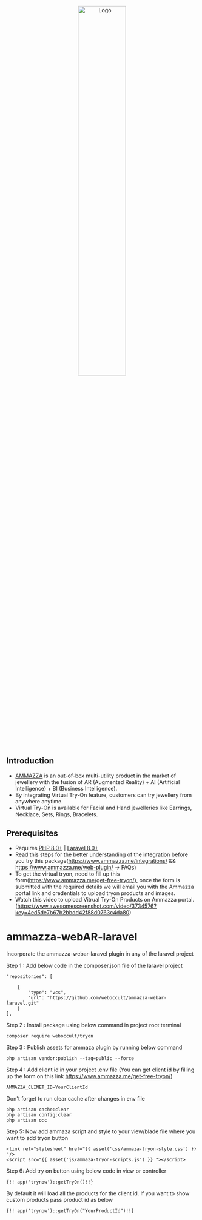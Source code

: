 <p align="center"><img src="https://www.ammazza.me/wp-content/themes/demotheme/images/NewAssets/mockupv1.webp" width="50%" alt="Logo"></p>

## Introduction

- <a href="https://www.ammazza.me/" target="_blank">AMMAZZA</a> is an out-of-box multi-utility product in the market of jewellery with the fusion of AR (Augmented Reality) + AI (Artificial Intelligence) + BI (Business Intelligence).
- By integrating Virtual Try-On feature, customers can try jewellery from anywhere anytime.
- Virtual Try-On is available for Facial and Hand jewelleries like Earrings, Necklace, Sets, Rings, Bracelets.

## Prerequisites

- Requires [PHP 8.0+](https://php.net/releases/) | [Laravel 8.0+](https://laravel.com/docs/8.x)
- Read this steps for the better understanding of the integration before you try this package(https://www.ammazza.me/integrations/ && https://www.ammazza.me/web-plugin/ -> FAQs)
- To get the virtual tryon, need to fill up this form(https://www.ammazza.me/get-free-tryon/), once the form is submitted with the required details we will email you with the Ammazza portal link and credentials to upload tryon products and images.
- Watch this video to upload Vitrual Try-On Products on Ammazza portal.(https://www.awesomescreenshot.com/video/3734576?key=4ed5de7b67b2bbdd42f88d0763c4da80)

# ammazza-webAR-laravel
Incorporate the ammazza-webar-laravel plugin in any of the laravel project

Step 1 : Add below code in the composer.json file of the laravel project 

    "repositories": [
       
        {
            "type": "vcs",
            "url": "https://github.com/weboccult/ammazza-webar-laravel.git"
        }
    ],
  
Step 2 : Install package using below command in project root terminal 

    composer require weboccult/tryon

Step 3 : Publish assets for ammaza plugin by running below command

    php artisan vendor:publish --tag=public --force

Step 4 : Add client id in your project .env file (You can get client id by filling up the form on this link https://www.ammazza.me/get-free-tryon/)

    AMMAZZA_CLINET_ID=YourClientId

Don't forget to run clear cache after changes in env file 

    php artisan cache:clear
    php artisan config:clear
    php artisan o:c


Step 5: Now add ammaza script and style to your view/blade file where you want to add tryon button 

    <link rel="stylesheet" href="{{ asset('css/ammaza-tryon-style.css') }} "/>
    <script src="{{ asset('js/ammaza-tryon-scripts.js') }} "></script>

Step 6: Add try on button using below code in view or controller 

	
    {!! app('trynow')::getTryOn()!!}

	
By default it will load all the products for the client id. If you want to show custom products pass product id as below 
	
	{!! app('trynow')::getTryOn("YourProductId")!!}

